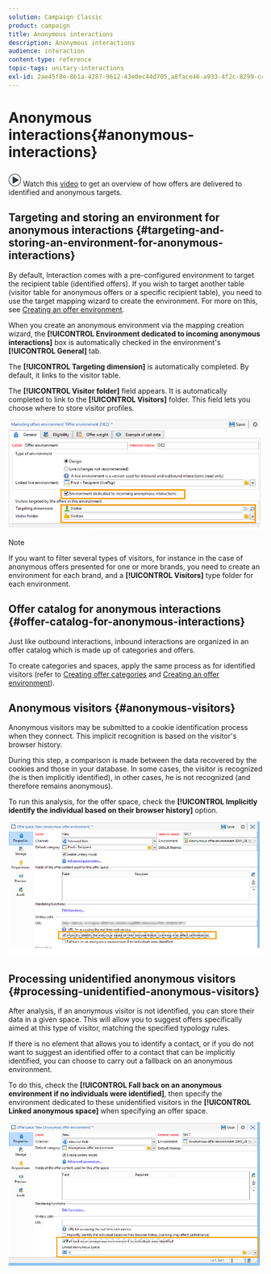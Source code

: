 ```yaml
---
solution: Campaign Classic
product: campaign
title: Anonymous interactions
description: Anonymous interactions
audience: interaction
content-type: reference
topic-tags: unitary-interactions
exl-id: 2ae45f8e-8b1a-4287-9612-43e0ec44d705,a8face46-a933-4f2c-8299-ccb66f05967d
---
```

# Anonymous interactions{#anonymous-interactions}

![](assets/do-not-localize/how-to-video.png) Watch this [video](https://helpx.adobe.com/campaign/classic/how-to/indetified-and-anonymous-interaction-in-acv6.html?playlist=/ccx/v1/collection/product/campaign/classic/segment/digital-marketers/explevel/intermediate/applaunch/get-started/collection.ccx.js&ref=helpx.adobe.com) to get an overview of how offers are delivered to identified and anonymous targets.

## Targeting and storing an environment for anonymous interactions {#targeting-and-storing-an-environment-for-anonymous-interactions}

By default, Interaction comes with a pre-configured environment to target the recipient table (identified offers). If you wish to target another table (visitor table for anonymous offers or a specific recipient table), you need to use the target mapping wizard to create the environment. For more on this, see [Creating an offer environment](../../interaction/using/live-design-environments.md#creating-an-offer-environment).

When you create an anonymous environment via the mapping creation wizard, the **[!UICONTROL Environment dedicated to incoming anonymous interactions]** box is automatically checked in the environment's **[!UICONTROL General]** tab.

The **[!UICONTROL Targeting dimension]** is automatically completed. By default, it links to the visitor table.

The **[!UICONTROL Visitor folder]** field appears. It is automatically completed to link to the **[!UICONTROL Visitors]** folder. This field lets you choose where to store visitor profiles. 

![](assets/anonymous_environment_option.png)

>[!NOTE]
>
>If you want to filter several types of visitors, for instance in the case of anonymous offers presented for one or more brands, you need to create an environment for each brand, and a **[!UICONTROL Visitors]** type folder for each environment.

## Offer catalog for anonymous interactions {#offer-catalog-for-anonymous-interactions}

Just like outbound interactions, inbound interactions are organized in an offer catalog which is made up of categories and offers.

To create categories and spaces, apply the same process as for identified visitors (refer to [Creating offer categories](../../interaction/using/creating-offer-categories.md) and [Creating an offer environment](../../interaction/using/live-design-environments.md#creating-an-offer-environment)).

## Anonymous visitors {#anonymous-visitors}

Anonymous visitors may be submitted to a cookie identification process when they connect. This implicit recognition is based on the visitor's browser history.

During this step, a comparison is made between the data recovered by the cookies and those in your database. In some cases, the visitor is recognized (he is then implicitly identified), in other cases, he is not recognized (and therefore remains anonymous).

To run this analysis, for the offer space, check the **[!UICONTROL Implicitly identify the individual based on their browser history]** option.

![](assets/identification_anonymous_visitors.png)

## Processing unidentified anonymous visitors {#processing-unidentified-anonymous-visitors}

After analysis, if an anonymous visitor is not identified, you can store their data in a given space. This will allow you to suggest offers specifically aimed at this type of visitor, matching the specified typology rules.

If there is no element that allows you to identify a contact, or if you do not want to suggest an identified offer to a contact that can be implicitly identified, you can choose to carry out a fallback on an anonymous environment.

To do this, check the **[!UICONTROL Fall back on an anonymous environment if no individuals were identified]**, then specify the environment dedicated to these unidentified visitors in the **[!UICONTROL Linked anonymous space]** when specifying an offer space.

![](assets/anonymous_to_anonymous_environment.png)
